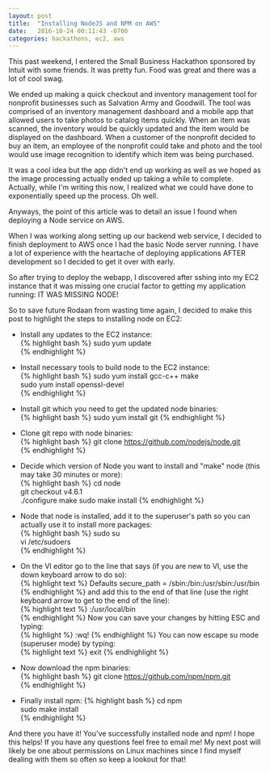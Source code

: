 ```yaml
---
layout: post
title:  "Installing NodeJS and NPM on AWS"
date:   2016-10-24 00:11:43 -0700
categories: hackathons, ec2, aws
---
```

This past weekend, I entered the Small Business Hackathon sponsored by Intuit with some friends. It was pretty fun. Food was great and there was a lot of cool swag.  

We ended up making a quick checkout and inventory management tool for nonprofit businesses such as Salvation Army and Goodwill. The tool was comprised of an inventory management dashboard and a mobile app that allowed users to take photos to catalog items quickly. When an item was scanned, the inventory would be quickly updated and the item would be displayed on the dashboard. When a customer of the nonprofit decided to buy an item, an employee of the nonprofit could take and photo and the tool would use image recognition to identify which item was being purchased.   

It was a cool idea but the app didn't end up working as well as we hoped as the image processing actually ended up taking a while to complete. Actually, while I'm writing this now, I realized what we could have done to exponentially speed up the process. Oh well.   

Anyways, the point of this article was to detail an issue I found when deploying a Node service on AWS.  

When I was working along setting up our backend web service, I decided to finish deployment to AWS once I had the basic Node server running. I have a lot of experience with the heartache of deploying applications AFTER development so I decided to get it over with early.  

So after trying to deploy the webapp, I discovered after sshing into my EC2 instance that it was missing one crucial factor to getting my application running: IT WAS MISSING NODE!  

So to save future Rodaan from wasting time again, I decided to make this post to highlight the steps to installing node on EC2:  

* Install any updates to the EC2 instance:  
{% highlight bash %}
sudo yum update  
{% endhighlight %}

* Install necessary tools to build node to the EC2 instance:  
{% highlight bash %}
sudo yum install gcc-c++ make  
sudo yum install openssl-devel  
{% endhighlight %}

* Install git which you need to get the updated node binaries:  
{% highlight bash %}
sudo yum install git
{% endhighlight %}

* Clone git repo with node binaries:  
{% highlight bash %}
git clone https://github.com/nodejs/node.git  
{% endhighlight %}

* Decide which version of Node you want to install and "make" node (this may take 30 minutes or more):  
{% highlight bash %}
cd node  
git checkout v4.6.1  
./configure
make
sudo make install
{% endhighlight %}

* Node that node is installed, add it to the superuser's path so you can actually use it to install more packages:  
{% highlight bash %}
sudo su  
vi /etc/sudoers  
{% endhighlight %}

* On the VI editor go to the line that says (if you are new to VI, use the down keyboard arrow to do so):  
{% highlight text %}
Defaults     secure_path = /sbin:/bin:/usr/sbin:/usr/bin  
{% endhighlight %}
and add this to the end of that line (use the right keyboard arrow to get to the end of the line):  
{% highlight text %}
:/usr/local/bin  
{% endhighlight %}
Now you can save your changes by hitting ESC and typing:  
{% highlight %}
:wq!
{% endhighlight %}
You can now escape su mode (superuser mode) by typing:  
{% highlight text %}
exit
{% endhighlight %}

* Now download the npm binaries:  
{% highlight bash %}
git clone https://github.com/npm/npm.git  
{% endhighlight %}

* Finally install npm:
{% highlight bash %}
cd npm  
sudo make install  
{% endhighlight %}

And there you have it! You've successfully installed node and npm! I hope this helps! If you have any questions feel free to email me! My next post will likely be one about permissions on Linux machines since I find myself dealing with them so often so keep a lookout for that!  

